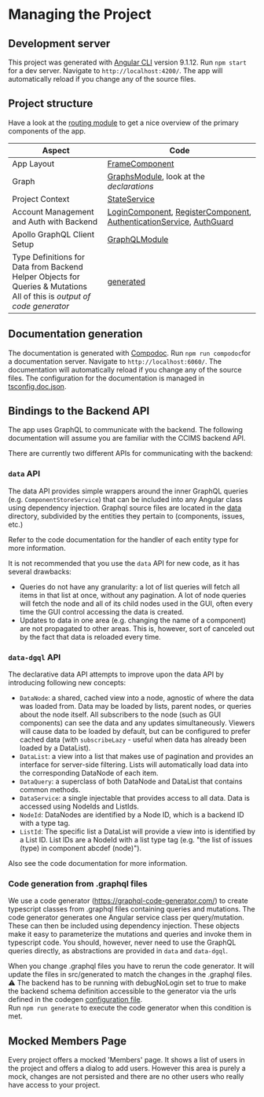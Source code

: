 # Managing the Project

## Development server

This project was generated with [Angular CLI](https://github.com/angular/angular-cli) version 9.1.12.
Run `npm start` for a dev server. Navigate to `http://localhost:4200/`. The app will automatically reload if you change any of the source files.

## Project structure

Have a look at the [routing module](src/app/app-routing.module.ts) to get a nice overview
of the primary components of the app.

| Aspect                                                                                                                                | Code                                                                                                                                                                                                                   |
| ------------------------------------------------------------------------------------------------------------------------------------- | ---------------------------------------------------------------------------------------------------------------------------------------------------------------------------------------------------------------------- |
| App Layout                                                                                                                            | [FrameComponent](src/app/frame/frame.component.ts)                                                                                                                                                                     |
| Graph                                                                                                                                 | [GraphsModule](src/app/graphs/graphs.module.ts), look at the _declarations_                                                                                                                                            |
| Project Context                                                                                                                       | [StateService](src/app/state.service.ts)                                                                                                                                                                               |
| Account Management and Auth with Backend                                                                                              | [LoginComponent](src/app/login/login.component.ts), [RegisterComponent](src/app/login/register.component.ts), [AuthenticationService](src/app/auth/authentication.service.ts), [AuthGuard](src/app/auth/auth.guard.ts) |
| Apollo GraphQL Client Setup                                                                                                           | [GraphQLModule](src/app/graphql.module.ts)                                                                                                                                                                             |
| Type Definitions for Data from Backend <br /> Helper Objects for Queries & Mutations <br /> All of this is _output of code generator_ | [generated](src/generated)                                                                                                                                                                                             |

## Documentation generation

The documentation is generated with [Compodoc](https://github.com/compodoc/compodoc). Run `npm run compodoc`for a documentation server. Navigate to `http://localhost:6060/`. The documentation will automatically reload if you change any of the source files. The configuration for the documentation is managed in [tsconfig.doc.json](tsconfig.doc.json).

## Bindings to the Backend API

The app uses GraphQL to communicate with the backend.
The following documentation will assume you are familiar with the CCIMS backend API.

There are currently two different APIs for communicating with the backend:

### `data` API

The data API provides simple wrappers around the inner GraphQL queries
(e.g. `ComponentStoreService`) that can be included into any Angular class using dependency
injection.
Graphql source files are located in the [data](src/app/data) directory, subdivided by the entities
they pertain to (components, issues, etc.)

Refer to the code documentation for the handler of each entity type for more information.

It is not recommended that you use the `data` API for new code, as it has several drawbacks:

- Queries do not have any granularity: a lot of list queries will fetch all items in that list at
  once, without any pagination. A lot of node queries will fetch the node and all of its child nodes
  used in the GUI, often every time the GUI control accessing the data is created.
- Updates to data in one area (e.g. changing the name of a component) are not propagated to other
  areas. This is, however, sort of canceled out by the fact that data is reloaded every time.

### `data-dgql` API

The declarative data API attempts to improve upon the data API by introducing following new
concepts:

- `DataNode`: a shared, cached view into a node, agnostic of where the data was loaded from.
  Data may be loaded by lists, parent nodes, or queries about the node itself.
  All subscribers to the node (such as GUI components) can see the data and any updates
  simultaneously.
  Viewers will cause data to be loaded by default, but can be configured to prefer cached data
  (with `subscribeLazy` - useful when data has already been loaded by a DataList).
- `DataList`: a view into a list that makes use of pagination and provides an interface for
  server-side filtering.
  Lists will automatically load data into the corresponding DataNode of each item.
- `DataQuery`: a superclass of both DataNode and DataList that contains common methods.
- `DataService`: a single injectable that provides access to all data.
  Data is accessed using NodeIds and ListIds.
- `NodeId`: DataNodes are identified by a Node ID, which is a backend ID with a type tag.
- `ListId`: The specific list a DataList will provide a view into is identified by a List ID.
  List IDs are a NodeId with a list type tag
  (e.g. "the list of issues (type) in component abcdef (node)").

Also see the code documentation for more information.

### Code generation from .graphql files

We use a code generator (<https://graphql-code-generator.com/>) to create typescript classes from
.graphql files containing queries and mutations. The code generator generates one Angular service
class per query/mutation. These can then be included using dependency injection. These objects make
it easy to parameterize the mutations and queries and invoke them in typescript code.
You should, however, never need to use the GraphQL queries directly, as abstractions are provided in
`data` and `data-dgql`.

When you change .graphql files you have to rerun the code generator.
It will update the files in src/generated to match the changes in the .graphql files.
:warning: The backend has to be running with debugNoLogin set to true to make the backend schema
definition accessible to the generator via the urls defined in the codegen [configuration file](codegen.yml).  
Run `npm run generate` to execute the code generator when this condition is met.

## Mocked Members Page

Every project offers a mocked 'Members' page. It shows a list of users in the project and
offers a dialog to add users. However this area is purely a mock, changes are not persisted
and there are no other users who really have access to your project.

<br />
<br />
